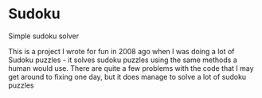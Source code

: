 Sudoku
======

Simple sudoku solver

This is a project I wrote for fun in 2008 ago when I was doing a lot of Sudoku puzzles - it solves sudoku puzzles using the same methods a human would use. There are quite a few problems with the code that I may get around to fixing one day, but it does manage to solve a lot of sudoku puzzles
